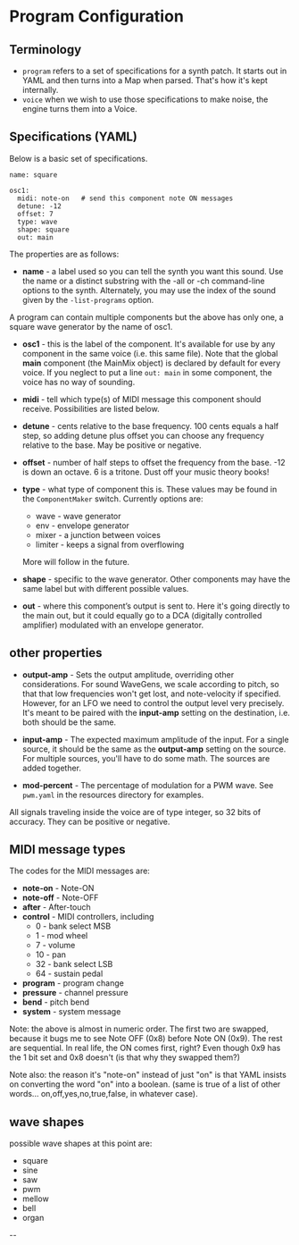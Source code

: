 
# Program Configuration

## Terminology 
 - `program` refers to a set of specifications for a synth patch. It starts out in YAML and then turns into a Map when parsed. That's how it's kept internally.
 - `voice` when we wish to use those specifications to make noise, the engine turns them into a Voice. 
 
## Specifications (YAML) 
Below is a basic set of specifications.
 ```
 name: square
 
 osc1:
   midi: note-on   # send this component note ON messages
   detune: -12
   offset: 7 
   type: wave
   shape: square
   out: main
```

The properties are as follows:
 - **name** - a label used so you can tell the synth you want this sound. Use the name or a distinct substring with the -all or -ch<n> command-line options to the synth. Alternately, you may use the index of the sound given by the `-list-programs` option. 
 
A program can contain multiple components but the above has only one, a square wave generator by the name of osc1. 
  
 - **osc1** - this is the label of the component. It's available for use by any component in the same voice (i.e. this same file).
 Note that the global **main** component (the MainMix object) is declared by default for every voice. If you neglect to put a line `out: main` in some component, the voice has no way of sounding.
 
 - **midi** - tell which type(s) of MIDI message this component should receive. Possibilities are listed below.
 
 - **detune** - cents relative to the base frequency. 100 cents equals a half step, so adding detune plus offset you can choose any frequency relative to the base. May be positive or negative.
 
 - **offset** - number of half steps to offset the frequency from the base. -12 is down an octave. 6 is a tritone. Dust off your music theory books! 
 
 - **type** - what type of component this is.  These values may be found in the `ComponentMaker` switch. Currently options are:
    - wave - wave generator
    - env - envelope generator
    - mixer - a junction between voices
    - limiter - keeps a signal from overflowing
    
   More will follow in the future.
 - **shape** - specific to the wave generator. Other components may have the same label but with different possible values.
  
 - **out** - where this component&rsquo;s output is sent to. Here it's going directly to the main out, but it could equally go to a DCA (digitally controlled amplifier) modulated with an envelope generator.
 
 ## other properties 
  - **output-amp** - Sets the output amplitude, overriding other considerations. For sound WaveGens, we scale according to pitch, so that that low frequencies won't get lost, and note-velocity if specified. However, for an LFO we need to control the output level very precisely. It's meant to be paired with the **input-amp** setting on the destination, i.e. both should be the same.
  
  - **input-amp** - The expected maximum amplitude of the input. For a single source, it should be the same as the **output-amp** setting on the source. For multiple sources, you'll have to do some math. The sources are added together.
  
  - **mod-percent** - The percentage of modulation for a PWM wave. See `pwm.yaml` in the resources directory for examples.
  
  All signals traveling inside the voice are of type integer, so 32 bits of accuracy. They can be positive or negative.  
 
 ## MIDI message types
 The codes for the MIDI messages are:
 - **note-on** - Note-ON
 - **note-off** - Note-OFF
 - **after** - After-touch
 - **control** - MIDI controllers, including 
    - 0 - bank select MSB
    - 1 - mod wheel
    - 7 - volume
    - 10 - pan
    - 32 - bank select LSB
    - 64 - sustain pedal
 - **program** - program change
 - **pressure** - channel pressure
 - **bend** - pitch bend
 - **system** - system message     
 
Note: the above is almost in numeric order. The first two are swapped, because it bugs me to see Note OFF (0x8) before Note ON (0x9). The rest are sequential. In real life, the ON comes first, right? Even though 0x9 has the 1 bit set and 0x8 doesn't (is that why they swapped them?)

Note also: the reason it's "note-on" instead of just "on" is that YAML insists on converting the word "on" into a boolean. (same is true of a list of other words... on,off,yes,no,true,false, in whatever case).
 
 ## wave shapes
 possible wave shapes at this point are:
 - square 
 - sine
 - saw
 - pwm
 - mellow
 - bell
 - organ
 
 
 --
 
       
    
   
 





